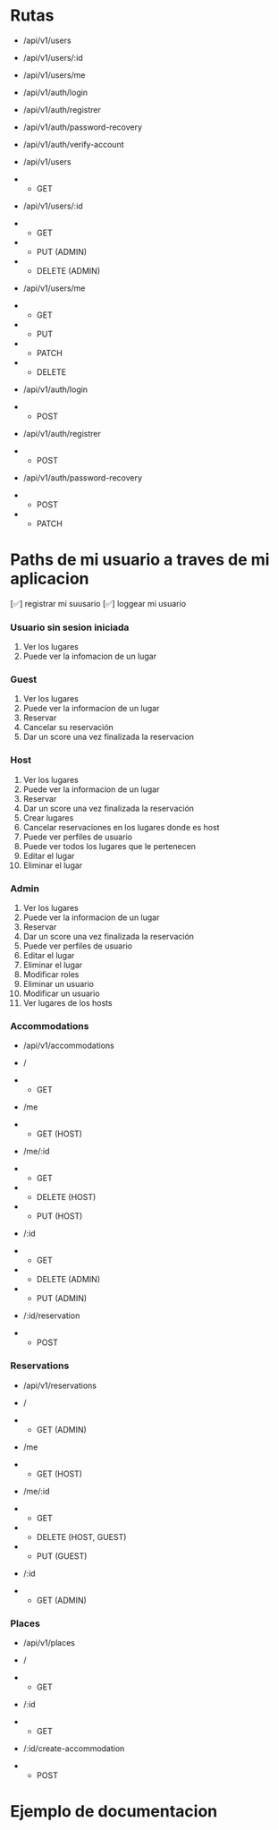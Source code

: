 # Rutas

- /api/v1/users
- /api/v1/users/:id
- /api/v1/users/me

- /api/v1/auth/login
- /api/v1/auth/registrer
- /api/v1/auth/password-recovery
- /api/v1/auth/verify-account


- /api/v1/users
- - GET

- /api/v1/users/:id
- - GET 
- - PUT (ADMIN)
- - DELETE (ADMIN)

- /api/v1/users/me
- - GET
- - PUT
- - PATCH
- - DELETE

- /api/v1/auth/login
- - POST

- /api/v1/auth/registrer
- - POST

- /api/v1/auth/password-recovery
- - POST
- - PATCH


# Paths de mi usuario a traves de mi aplicacion

[✅] registrar mi suusario 
[✅] loggear mi usuario

### Usuario sin sesion iniciada

1. Ver los lugares
2. Puede ver la infomacion de un lugar

### Guest

1. Ver los lugares
2. Puede ver la informacion de un lugar
3. Reservar
4. Cancelar su reservación
5. Dar un score una vez finalizada la reservacion

### Host

1. Ver los lugares
2. Puede ver la informacion de un lugar
3. Reservar
4. Dar un score una vez finalizada la reservación
5. Crear lugares
6. Cancelar reservaciones en los lugares donde es host
7. Puede ver perfiles de usuario
8. Puede ver todos los lugares que le pertenecen
9. Editar el lugar
10. Eliminar el lugar

### Admin

1. Ver los lugares
2. Puede ver la informacion de un lugar
3. Reservar
4. Dar un score una vez finalizada la reservación
5. Puede ver perfiles de usuario
6. Editar el lugar
7. Eliminar el lugar
8. Modificar roles
9. Eliminar un usuario
10. Modificar un usuario
11. Ver lugares de los hosts

### Accommodations

- /api/v1/accommodations

- /
- - GET

- /me
- - GET (HOST)

- /me/:id
- - GET
- - DELETE (HOST)
- - PUT (HOST)

- /:id
- - GET
- - DELETE (ADMIN)
- - PUT (ADMIN)

- /:id/reservation
- - POST

### Reservations

- /api/v1/reservations

- /
- - GET (ADMIN)

- /me
- - GET (HOST)

- /me/:id
- - GET 
- - DELETE (HOST, GUEST)
- - PUT (GUEST)

- /:id
- - GET (ADMIN)

### Places

- /api/v1/places

- /
- - GET

- /:id
- - GET

- /:id/create-accommodation
- - POST



# Ejemplo de documentacion
